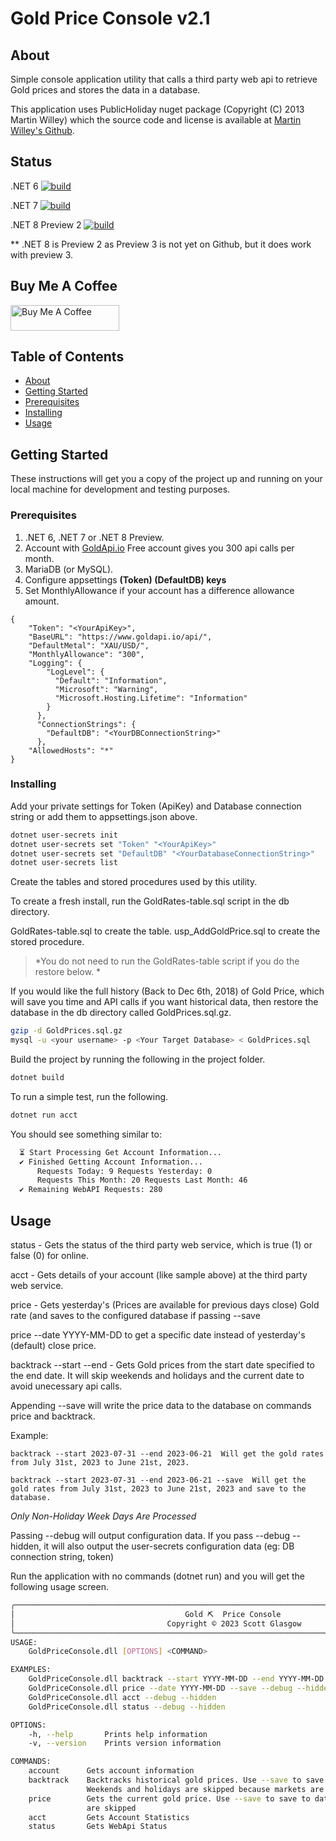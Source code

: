 # Gold Price Console v2.1

## About <a name = "about"></a>

Simple console application utility that calls a third party web api to retrieve Gold prices and stores the data in a database. 

This application uses PublicHoliday nuget package (Copyright (C) 2013 Martin Willey) which the source code and license is available at <a href="https://github.com/martinjw/Holiday/" target="_blank">Martin Willey's Github</a>. 

## Status

.NET 6
[![build](https://github.com/dotnetdeveloperaz/GoldPriceConsole/actions/workflows/dotnet6.yml/badge.svg?branch=main)](https://github.com/dotnetdeveloperaz/GoldPriceConsole/actions/workflows/dotnet6.yml)

.NET 7
[![build](https://github.com/dotnetdeveloperaz/GoldPriceConsole/actions/workflows/dotnet7.yml/badge.svg?branch=main)](https://github.com/dotnetdeveloperaz/GoldPriceConsole/actions/workflows/dotnet7.yml)

.NET 8 Preview 2
[![build](https://github.com/dotnetdeveloperaz/GoldPriceConsole/actions/workflows/dotnet8.yml/badge.svg?branch=main)](https://github.com/dotnetdeveloperaz/GoldPriceConsole/actions/workflows/dotnet8.yml)

** .NET 8 is Preview 2 as Preview 3 is not yet on Github, but it does work with preview 3.
## Buy Me A Coffee
<a href="https://www.buymeacoffee.com/dotnetdev" target="_blank"><img src="https://cdn.buymeacoffee.com/buttons/default-orange.png" alt="Buy Me A Coffee" height="41" width="174"></a>

## Table of Contents

- [About](#about)
- [Getting Started](#getting_started)
- [Prerequisites](#prerequisites)
- [Installing](#installing)
- [Usage](#usage)

## Getting Started <a name = "getting_started"></a>

These instructions will get you a copy of the project up and running on your local machine for development and testing purposes. 

### Prerequisites <a name = "prerequisites"></a>

1. .NET 6, .NET 7 or .NET 8 Preview.
2. Account with [GoldApi.io](https://www.goldapi.io/) Free account gives you 300 api calls per month.
3. MariaDB (or MySQL).
4. Configure appsettings **(Token) (DefaultDB) keys**
5. Set MonthlyAllowance if your account has a difference allowance amount.

```
{
    "Token": "<YourApiKey>",
    "BaseURL": "https://www.goldapi.io/api/",
    "DefaultMetal": "XAU/USD/",
    "MonthlyAllowance": "300",
    "Logging": {
        "LogLevel": {
          "Default": "Information",
          "Microsoft": "Warning",
          "Microsoft.Hosting.Lifetime": "Information"
        }
      },
      "ConnectionStrings": {
        "DefaultDB": "<YourDBConnectionString>"
      }, 
    "AllowedHosts": "*"
}
```

### Installing <a name = "installing"></a>

Add your private settings for Token (ApiKey) and Database connection string or add them to appsettings.json above.

```bash
dotnet user-secrets init
dotnet user-secrets set "Token" "<YourApiKey>"
dotnet user-secrets set "DefaultDB" "<YourDatabaseConnectionString>"
dotnet user-secrets list
```

Create the tables and stored procedures used by this utility.

To create a fresh install, run the GoldRates-table.sql script in the db directory.

GoldRates-table.sql to create the table.
usp_AddGoldPrice.sql to create the stored procedure.

> *You do not need to run the GoldRates-table script if you do the restore below. *

If you would like the full history (Back to Dec 6th, 2018) of Gold Price, which will save you time and API calls if you want historical data, then restore the database in the db directory called GoldPrices.sql.gz.

```bash
gzip -d GoldPrices.sql.gz
mysql -u <your username> -p <Your Target Database> < GoldPrices.sql
```

Build the project by running the following in the project folder.
```bash 
dotnet build
``` 
To run a simple test, run the following.
```bash 
dotnet run acct
```
You should see something similar to:
```bash
  ⏳ Start Processing Get Account Information...                                                    
  ✔ Finished Getting Account Information...                                                         
      Requests Today: 9 Requests Yesterday: 0                                                       
      Requests This Month: 20 Requests Last Month: 46                                               
  ✔ Remaining WebAPI Requests: 280    
```

## Usage <a name = "usage"></a>
status - Gets the status of the third party web service, which is true (1) or false (0) for online.

acct - Gets details of your account (like sample above) at the third party web service.

price - Gets yesterday's (Prices are available for previous days close) Gold rate (and saves to the configured database if passing --save

price --date YYYY-MM-DD to get a specific date instead of yesterday's (default) close price.

backtrack --start <YYYY-MM-DD> --end <YYYY-MM-DD> - Gets Gold prices from the start date specified to the end date. It will skip weekends and holidays and the current date to avoid unecessary api calls.

Appending --save will write the price data to the database on commands price and backtrack.

Example:
```
backtrack --start 2023-07-31 --end 2023-06-21  Will get the gold rates from July 31st, 2023 to June 21st, 2023.

backtrack --start 2023-07-31 --end 2023-06-21 --save  Will get the gold rates from July 31st, 2023 to June 21st, 2023 and save to the database.
```

*Only Non-Holiday Week Days Are Processed*

Passing --debug will output configuration data. If you pass --debug --hidden, it will also output the user-secrets configuration data (eg: DB connection string, token)

Run the application with no commands (dotnet run) and you will get the following usage screen.
```bash
╭──────────────────────────────────────────────────────────────────────────────────────────────────╮
│                                      Gold ⛏  Price Console                                      │
│                                  Copyright © 2023 Scott Glasgow                                  │
╰──────────────────────────────────────────────────────────────────────────────────────────────────╯
USAGE:
    GoldPriceConsole.dll [OPTIONS] <COMMAND>

EXAMPLES:
    GoldPriceConsole.dll backtrack --start YYYY-MM-DD --end YYYY-MM-DD --debug --hidden
    GoldPriceConsole.dll price --date YYYY-MM-DD --save --debug --hidden
    GoldPriceConsole.dll acct --debug --hidden
    GoldPriceConsole.dll status --debug --hidden

OPTIONS:
    -h, --help       Prints help information   
    -v, --version    Prints version information

COMMANDS:
    account      Gets account information                                                           
    backtrack    Backtracks historical gold prices. Use --save to save to the database.             
                 Weekends and holidays are skipped because markets are closed                       
    price        Gets the current gold price. Use --save to save to database. Weekends and holidays 
                 are skipped                                                                        
    acct         Gets Account Statistics                                                            
    status       Gets WebApi Status 
```
